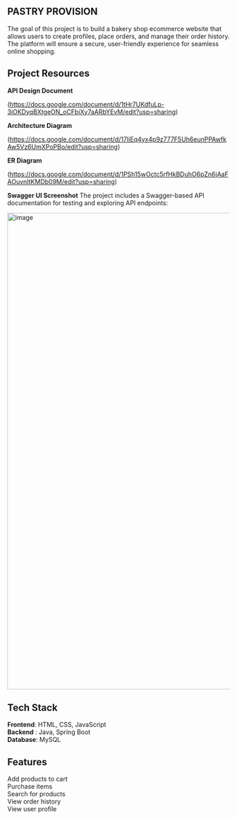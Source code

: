 ## PASTRY PROVISION

The goal of this project is to build a bakery shop ecommerce website that allows users to create profiles, place orders, and manage their order history. The platform will ensure a secure, user-friendly experience for seamless online shopping.


## Project Resources 

**API Design Document**

(https://docs.google.com/document/d/1tHr7UKdfuLp-3iOKDyqBXtgeON_oCFbiXy7aARbYEvM/edit?usp=sharing)

**Architecture Diagram**

(https://docs.google.com/document/d/17IiEq4yx4p9z777F5Uh6eunPPAwfkAw5Vz6UmXPoPBo/edit?usp=sharing)

**ER Diagram**

(https://docs.google.com/document/d/1PSh15wOctc5rfHkBDuhO6pZn6jAaFAOuvnItKMDb09M/edit?usp=sharing)

**Swagger UI Screenshot**
The project includes a Swagger-based API documentation for testing and exploring API endpoints:

<img width="1078" alt="image" src="https://github.com/user-attachments/assets/3881fd5c-0968-416d-8ebc-c510e4026577" />



## Tech Stack

**Frontend**: HTML, CSS, JavaScript  
**Backend** : Java, Spring Boot  
**Database**: MySQL  

## Features

Add products to cart  
Purchase items  
Search for products  
View order history  
View user profile  
